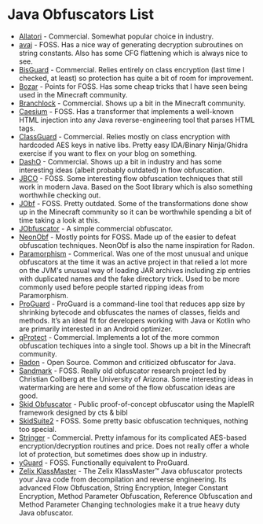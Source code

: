 # Java Obfuscators List
* [Allatori](https://allatori.com/) - Commercial. Somewhat popular choice in industry.
* [avaj](https://github.com/cg-dot/avaj) - FOSS. Has a nice way of generating decryption subroutines on string constants. Also has some CFG flattening which is always nice to see.
* [BisGuard](http://www.bisguard.com/) - Commercial. Relies entirely on class encryption (last time I checked, at least) so protection has quite a bit of room for improvement.
* [Bozar](https://github.com/vimasig/Bozar) - Points for FOSS. Has some cheap tricks that I have seen being used in the Minecraft community.
* [Branchlock](https://branchlock.net/) - Commercial. Shows up a bit in the Minecraft community.
* [Caesium](https://github.com/sim0n/Caesium) - FOSS. Has a transformer that implements a well-known HTML injection into any Java reverse-engineering tool that parses HTML tags.
* [ClassGuard](https://zenofx.com/classguard/) - Commercial. Relies mostly on class encryption with hardcoded AES keys in native libs. Pretty easy IDA/Binary Ninja/Ghidra exercise if you want to flex on your blog on something.
* [DashO](https://www.preemptive.com/products/dasho/overview) - Commercial. Shows up a bit in industry and has some interesting ideas (albeit probably outdated) in flow obfuscation.
* [JBCO](http://www.sable.mcgill.ca/JBCO/) - FOSS. Some interesting flow obfuscation techniques that still work in modern Java. Based on the Soot library which is also something worthwhile checking out.
* [JObf](https://github.com/superblaubeere27/obfuscator) - FOSS. Pretty outdated. Some of the transformations done show up in the Minecraft community so it can be worthwhile spending a bit of time taking a look at this.
* [JObfuscator](https://www.pelock.com/products/jobfuscator) - A simple commercial obfuscator.
* [NeonObf](https://github.com/MoofMonkey/NeonObf) - Mostly points for FOSS. Made up of the easier to defeat obfuscation techniques. NeonObf is also the name inspiration for Radon.
* [Paramorphism](https://paramorphism.dev/) - Commerical. Was one of the most unusual and unique obfuscators at the time it was an active project in that relied a lot more on the JVM's unusual way of loading JAR archives including zip entries with duplicated names and the fake directory trick. Used to be more commonly used before people started ripping ideas from Paramorphism.
* [ProGuard](https://www.guardsquare.com/proguard) - ProGuard is a command-line tool that reduces app size by shrinking bytecode and obfuscates the names of classes, fields and methods. It’s an ideal fit for developers working with Java or Kotlin who are primarily interested in an Android optimizer.
* [qProtect](https://mdma.dev/) - Commercial. Implements a lot of the more common obfuscation techiques into a single tool. Shows up a bit in the Minecraft community.
* [Radon](https://github.com/ItzSomebody/radon) - Open Source. Common and criticized obfuscator for Java.
* [Sandmark](http://sandmark.cs.arizona.edu/) - FOSS. Really old obfuscator research project led by Christian Collberg at the University of Arizona. Some interesting ideas in watermarking are here and some of the flow obfuscation ideas are good.
* [Skid Obfuscator](https://github.com/skidfuscatordev/skidfuscator-java-obfuscator) - Public proof-of-concept obfuscator using the MapleIR framework designed by cts & bibl 
* [SkidSuite2](https://github.com/GenericException/SkidSuite/tree/master/archive/skidsuite-2) - FOSS. Some pretty basic obfuscation techniques, nothing too special.
* [Stringer](https://jfxstore.com/stringer/) - Commercial. Pretty infamous for its complicated AES-based encryption/decryption routines and price. Does not really offer a whole lot of protection, but sometimes does show up in industry.
* [yGuard](https://www.yworks.com/products/yguard) - FOSS. Functionally equivalent to ProGuard.
* [Zelix KlassMaster](http://www.zelix.com/) - The Zelix KlassMaster™ Java obfuscator protects your Java code from decompilation and reverse engineering. Its advanced Flow Obfuscation, String Encryption, Integer Constant Encryption, Method Parameter Obfuscation, Reference Obfuscation and Method Parameter Changing technologies make it a true heavy duty Java obfuscator.